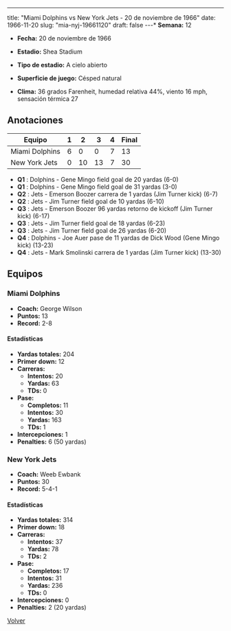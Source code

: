 ---
title: "Miami Dolphins vs New York Jets - 20 de noviembre de 1966"
date: 1966-11-20
slug: "mia-nyj-19661120"
draft: false
---* **Semana:** 12
* **Fecha:** 20 de noviembre de 1966

* **Estadio:** Shea Stadium
* **Tipo de estadio:** A cielo abierto
* **Superficie de juego:** Césped natural
* **Clima:** 36 grados Farenheit, humedad relativa 44%, viento 16 mph, sensación térmica 27




## Anotaciones
| Equipo | 1 | 2 | 3 | 4 | Final |
|--------|---|---|---|---|-------|
| Miami Dolphins  | 6 | 0 | 0 | 7  | 13 |
| New York Jets  | 0 | 10 | 13 | 7  | 30 |
* **Q1** : Dolphins - Gene Mingo field goal de 20 yardas (6-0)
* **Q1** : Dolphins - Gene Mingo field goal de 31 yardas (3-0)
* **Q2** : Jets - Emerson Boozer carrera de 1 yardas (Jim Turner kick) (6-7)
* **Q2** : Jets - Jim Turner field goal de 10 yardas (6-10)
* **Q3** : Jets - Emerson Boozer 96 yardas retorno de kickoff (Jim Turner kick) (6-17)
* **Q3** : Jets - Jim Turner field goal de 18 yardas (6-23)
* **Q3** : Jets - Jim Turner field goal de 26 yardas (6-20)
* **Q4** : Dolphins - Joe Auer pase de 11 yardas de Dick Wood (Gene Mingo kick) (13-23)
* **Q4** : Jets - Mark Smolinski carrera de 1 yardas (Jim Turner kick) (13-30)


## Equipos


### Miami Dolphins
* **Coach:** George Wilson
* **Puntos:** 13
* **Record:** 2-8
#### Estadísticas
* **Yardas totales:** 204
* **Primer down:** 12
* **Carreras:**
  * **Intentos:** 20
  * **Yardas:** 63
  * **TDs:** 0
* **Pase:**
  * **Completos:** 11
  * **Intentos:** 30
  * **Yardas:** 163
  * **TDs:** 1
* **Intercepciones:** 1
* **Penalties:** 6 (50 yardas)

### New York Jets
* **Coach:** Weeb Ewbank
* **Puntos:** 30
* **Record:** 5-4-1
#### Estadísticas
* **Yardas totales:** 314
* **Primer down:** 18
* **Carreras:**
  * **Intentos:** 37
  * **Yardas:** 78
  * **TDs:** 2
* **Pase:**
  * **Completos:** 17
  * **Intentos:** 31
  * **Yardas:** 236
  * **TDs:** 0
* **Intercepciones:** 0
* **Penalties:** 2 (20 yardas)


[Volver](/historia/1966)
